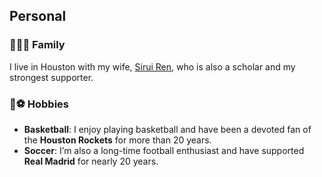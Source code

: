 <h2>Personal</h2>

<h3>👨‍👩‍👧 Family</h3>
<p>
  I live in Houston with my wife, <a href="https://siruiruiren.github.io/academic-website">Sirui Ren</a>, who is also a scholar and my strongest supporter.
</p>

<h3>🏀⚽ Hobbies</h3>
<ul>
  <li>
    <strong>Basketball</strong>: I enjoy playing basketball and have been a devoted fan of the <strong>Houston Rockets</strong> for more than 20 years.
  </li>
  <li>
    <strong>Soccer</strong>: I’m also a long-time football enthusiast and have supported <strong>Real Madrid</strong> for nearly 20 years.
  </li>
</ul>

